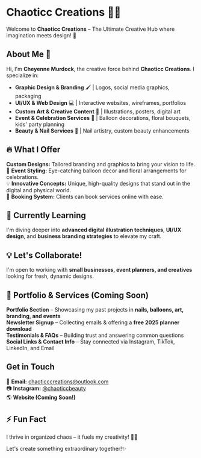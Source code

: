 # Chaoticc Creations 🎨✨

Welcome to **Chaoticc Creations** – The Ultimate Creative Hub where imagination meets design! 🚀

##  About Me  👋
Hi, I'm **Cheyenne Murdock**, the creative force behind **Chaoticc Creations**. I specialize in:
- **Graphic Design & Branding** 🖌️ | Logos, social media graphics, packaging
- **UI/UX & Web Design** 💻 | Interactive websites, wireframes, portfolios
- **Custom Art & Creative Content** 🎨 | Illustrations, posters, digital art
- **Event & Celebration Services** 🎈 | Balloon decorations, floral bouquets, kids' party planning
- **Beauty & Nail Services** 💅 | Nail artistry, custom beauty enhancements

## 🔥 What I Offer  
 **Custom Designs:** Tailored branding and graphics to bring your vision to life.  
🎈 **Event Styling:** Eye-catching balloon decor and floral arrangements for celebrations.  
💡 **Innovative Concepts:** Unique, high-quality designs that stand out in the digital and physical world.  
📅 **Booking System:** Clients can book services online with ease.

## 🌱 Currently Learning  
I'm diving deeper into **advanced digital illustration techniques**, **UI/UX design**, and **business branding strategies** to elevate my craft. 

## 💡 Let's Collaborate!  
I'm open to working with **small businesses, event planners, and creatives** looking for fresh, dynamic designs. 

## 📂 Portfolio & Services (Coming Soon)  
 **Portfolio Section** – Showcasing my past projects in **nails, balloons, art, branding, and events**  
 **Newsletter Signup** – Collecting emails & offering a **free 2025 planner download**  
 **Testimonials & FAQs** – Building trust and answering common questions  
 **Social Links & Contact Info** – Stay connected via Instagram, TikTok, LinkedIn, and Email  

##  Get in Touch  
📩 **Email:** chaoticccreations@outlook.com  
📷 **Instagram:** [@chaoticcbeauty](https://www.instagram.com/chaoticcbeauty/)  
🌎 **Website (Coming Soon!)**  

## ⚡ Fun Fact  
I thrive in organized chaos – it fuels my creativity! 🎨🔥

Let's create something extraordinary together!✨

